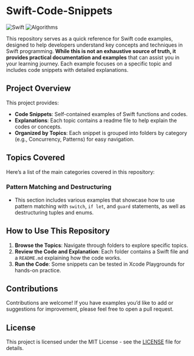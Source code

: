 # Swift-Code-Snippets

![Swift](https://img.shields.io/badge/Language-Swift-orange)
![Algorithms](https://img.shields.io/badge/Category-Algorithms-blue)

This repository serves as a quick reference for Swift code examples, designed to help developers understand key concepts and techniques in Swift programming. **While this is not an exhaustive source of truth, it provides practical documentation and examples** that can assist you in your learning journey. Each example focuses on a specific topic and includes code snippets with detailed explanations.


## Project Overview

This project provides:
- **Code Snippets**: Self-contained examples of Swift functions and codes.
- **Explanations**: Each topic contains a readme file to help explain the codes or concepts.
- **Organized by Topics**: Each snippet is grouped into folders by category (e.g., Concurrency, Patterns) for easy navigation.

## Topics Covered

Here’s a list of the main categories covered in this repository:

### Pattern Matching and Destructuring
- This section includes various examples that showcase how to use pattern matching with `switch`, `if let`, and `guard` statements, as well as destructuring tuples and enums.

## How to Use This Repository

1. **Browse the Topics**: Navigate through folders to explore specific topics.
2. **Review the Code and Explanation**: Each folder contains a Swift file and a `README.md` explaining how the code works.
3. **Run the Code**: Some snippets can be tested in Xcode Playgrounds for hands-on practice.

## Contributions

Contributions are welcome! If you have examples you’d like to add or suggestions for improvement, please feel free to open a pull request.

## License

This project is licensed under the MIT License - see the [LICENSE](LICENSE) file for details.
